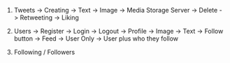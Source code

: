 1. Tweets
    -> Creating
        -> Text
        -> Image -> Media Storage Server
    -> Delete
    -> Retweeting
    -> Liking

2. Users
    -> Register
    -> Login
    -> Logout
    -> Profile
        -> Image
        -> Text
        -> Follow button
    -> Feed
        -> User Only
        -> User plus who they follow

3. Following / Followers